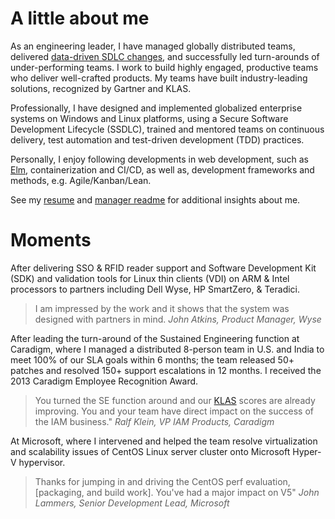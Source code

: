 
# A little about me

As an engineering leader, I have managed globally distributed teams, delivered [data-driven SDLC changes](data_driven.md), and successfully led turn-arounds of under-performing teams. I work to build highly engaged, productive teams who deliver well-crafted products. My teams have built industry-leading solutions, recognized by Gartner and KLAS.

Professionally, I have designed and implemented globalized enterprise systems on Windows and Linux platforms, using a Secure Software Development Lifecycle (SSDLC), trained and mentored teams on continuous delivery, test automation and test-driven development (TDD) practices.

Personally, I enjoy following developments in web development, such as [Elm](https://www.elm-lang.org), containerization and CI/CD, as well as, development frameworks and methods, e.g. Agile/Kanban/Lean. 

See my [resume](files/andrew_hamlin_resume.pdf) and [manager readme](manager_readme.md) for additional insights about me.

# Moments

After delivering SSO & RFID reader support and Software Development Kit (SDK) and validation tools for Linux thin clients (VDI) on ARM & Intel processors to partners including Dell Wyse, HP SmartZero, & Teradici.

> I am impressed by the work and it shows that the system was designed with partners in mind.
> _John Atkins, Product Manager, Wyse_

After leading the turn-around of the Sustained Engineering function at Caradigm, where I managed a distributed 8-person team in U.S. and India to meet 100% of our SLA goals within 6 months; the team released 50+ patches and resolved 150+ support escalations in 12 months. I received the 2013 Caradigm Employee Recognition Award.

> You turned the SE function around and our [KLAS](https://www.klasresearch.com) scores are already improving. You and your team have direct impact on the success of the IAM business."
> _Ralf Klein, VP IAM Products, Caradigm_

At Microsoft, where I intervened and helped the team resolve virtualization and scalability issues of CentOS Linux server cluster onto Microsoft Hyper-V hypervisor.

> Thanks for jumping in and driving the CentOS perf evaluation, [packaging, and build work]. You've had a major impact on V5"
> _John Lammers, Senior Development Lead, Microsoft_

